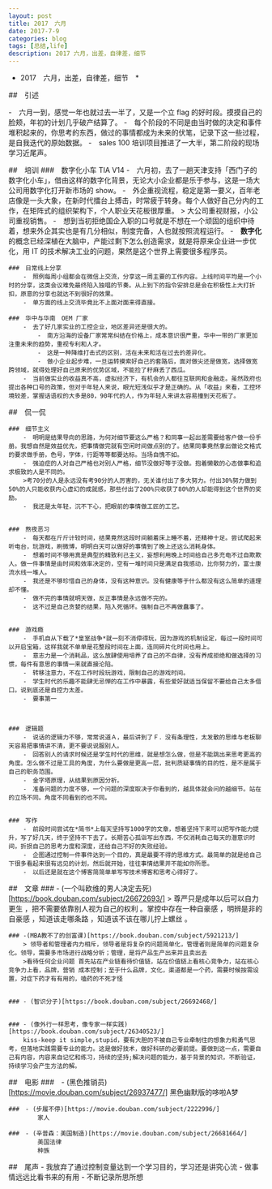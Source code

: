 ```yaml
---
layout: post
title: 2017　六月
date: 2017-7-9
categories: blog
tags: [总结,life]
description: 2017 六月，出差，自律差，细节
---
```


* 2017　六月，出差，自律差，细节　*


##　引述


-　六月一到，感觉一年也就过去一半了，又是一个立 flag 的好时段。摸摸自己的脸颊，年初的计划几乎破产结算了。
-　每个阶段的不同是由当时做的决定和事件堆积起来的，你思考的东西，做过的事情都成为未来的伏笔，记录下这一些过程，是自我迭代的原始数据。
-　sales 100 培训项目推进了一大半，第二阶段的现场学习近尾声。



##　培训
	###　数字化小车 TIA V14
		-　六月初，去了一趟天津支持「西门子的数字化小车」，借由这样的数字化背景，无论大小企业都是乐于参与，这是一场大公司用数字化打开新市场的 show。
		-　外企重视流程，稳定是第一要义，百年老店像是一头大象，在新时代擂台上搏击，时常疲于转身。每个人做好自己分内的工作，在矩阵式的组织架构下，个人职业天花板很厚重。
		> 大公司重视财报，小公司重视销售。
		-　想到当初拒绝国企入职的口号就是不想在一个顽固的组织中待着，想来外企其实也是有几分相似，制度完备，人也就按照流程运行。
		-　**数字化**的概念已经深植在大脑中，产能过剩下怎么创造需求，就是将原来企业进一步优化，用 IT 的技术解决工业的问题，果然是这个世界上需要很多程序员。

	###　日常线上分享
		-　照例每周小组都会在微信上交流，分享这一周主要的工作内容。上线时间平均是一个小时的分享，这类会议难免最终陷入独唱的节奏。从上到下的指令安排总是会在积极性上大打折扣，原意的分享也就达不到很好的效果。
		-　单方面的线上交流毕竟比不上面对面来得直接。

	###　华中与华南　OEM 厂家
		-　去了好几家实业的工控企业，地区差异还是很大的。
			-　南方沿海的设备厂家常常纠结在价格上，成本意识很严重，华中一带的厂家更加注重未来的趋势，重视专利和人才。
			-　这是一种降维打击式的区别，活在未来和活在过去的差异化。
			-　做小企业起步难，一旦运转摸索好自己的套路后，面对做尖还是做宽，选择做宽跨领域，就得处理好自己原来的优势区域，不能捡了籽麻丢了西瓜。
		-　当前做实业的收益真不高，虚拟经济下，有机会的人都往互联网和金融走。虽然政府也提出各种口号的政策，但对于年轻人来说，眼光短浅似乎才是正确的。从「收益」来看，工控环境较差，掌握话语权的大多是80，90年代的人，作为年轻人来讲太容易撞到天花板了。




##　侃一侃
	
	###　细节主义
		-　明明是结果导向的思路，为何对细节要这么严格？和同事一起出差需要给客户做一份手册。我想自然是效益优先，把事情做完就有空闲时间做点别的了。结果同事竟然拿出做论文格式的要求做手册，色号，字体，行距等等都要达标。当场自愧不如。
		-　强迫症的人对自己严格也对别人严格，细节没做好等于没做。抱着懒散的心态做事和追求极致的人是不同的。
		>考70分的人是永远没有考90分的人厉害的，无关谁付出了多大努力。付出30%努力做到50%的人只能收获内心虚幻的成就感，那些付出了200%只收获了80%的人却能得到这个世界的奖励。
		-　我还是太年轻，沉不下心，把眼前的事情做工匠的工艺。


	###　熬夜恶习
		-　每天都在斤斤计较时间，结果竟然这段时间躺着床上睡不着，还精神十足。尝试爬起来听电台，玩游戏，刷微博，明明白天可以做好的事情到了晚上还这么消耗身体。
		-　想着时间不够用真是典型的精致利己主义，妄想利用晚上时间给自己多充电不过自欺欺人。做一件事情是由时间和效率决定的，空有一堆时间只是满足自我感动，比你努力的，富士康流水线一堆人。
		-　我还是不够珍惜自己的身体，没有这种意识。没有健康等于什么都没有这么简单的道理却不懂。
		-　做不完的事情就明天做，反正事情是永远做不完的。
		-　这不过是自己贪婪的结果，陷入死循环。强制自己不再做蠢事了。


	###　游戏瘾
		-　手机自从下载了*皇室战争*就一刻不消停得玩，因为游戏的机制设定，每过一段时间可以开启宝箱，这样我就不单单是花整段时间在上面，连同碎片化时间也用上。
		-　意志力是一个消耗品，这么放肆使用培养了自己的不自律，没有养成拒绝和做选择的习惯，每件有意思的事情一来就直接沦陷。
		-　转移注意力，不在工作时段玩游戏，限制自己的游戏时间。
		-　学生时代的乐趣不能肆无忌惮的在工作中暴露，有些爱好就适当保留不要给自己太多借口。说到底还是自控力太差。
		-　要事第一



	###　逻辑题
		-　说话的逻辑力不够，常常说道Ａ，最后讲到了Ｆ．没有条理性，太发散的思维与老板聊天容易把事情讲不清，更不要说说服别人。
		-　回答别人的请求时候还是学生时代的思维，就是想怎么做，但是不能跳出来思考更高的角度。怎么做不过是工具的角度，为什么要做是更高一层，批判质疑事情的目的性，是不是属于自己的职务范围。
		-　金字塔原理，从结果到原因分析。
		-　准备问题的力度不够，一个问题的深度取决于你看到的，越具体就会问的越细节。站在的立场不同。角度不同看到的也不同。


	###　写作
		-　前段时间尝试在*简书*上每天坚持写1000字的文章，想着坚持下来可以把写作能力提升，写了好几天，终于坚持不下去了。长期苦心孤诣写出东西，不仅消耗自己每天的潜意识时间，折损自己的思考力度和深度，还给自己不好的失败经验。
		-　企图通过控制一件事件达到一个目的，真是最要不得的思维方式。最简单的就是给自己下很多看起来很有远见的计划，然后就开始，往往事情结果并不能如你所愿。
		-　以后还是就在这个博客简简单单写写技术博客和思考心得好了。

	


##　文章
	### - (一个叫欧维的男人决定去死)[https://book.douban.com/subject/26672693/]
		> 尊严只是成年以后可以自力更生 ，把不需要依靠别人视为自己的权利 。掌控中存在一种自豪感 ，明辨是非的自豪感 ，知道该走哪条路 ，知道该不该在哪儿拧上螺丝 。

	### -(MBA教不了的创富课)[https://book.douban.com/subject/5921213/]
		> 领导者和管理者内力相斥，领导者是将复杂的问题简单化，管理者则是简单的问题复杂化。领导，需要多市场进行战略分析；管理，是将产品生产出来并且卖出去
		>看待任何企业问题 首先站在产业链看待价值链，站在价值链上看核心竞争力，站在核心竞争力上看，品牌，营销 成本控制；至于什么品牌，文化，渠道都是一个药，需要时候按需设置，对症下药才有有用的，嗑药的不死才怪


	### - (智识分子)[https://book.douban.com/subject/26692468/]
		

	### - (像外行一样思考，像专家一样实践)[https://book.douban.com/subject/26340523/]
		kiss-keep it simple,stupid，要有大胆的不被自己专业牵制住的想象力和勇气思考，但落地实践需要专业的能力。这是做好技术，做好科研的必要前提。要做到这一点，需要自己有内容，内容来自记忆和练习，持续的坚持;解决问题的能力，基于背景的知识，不断验证，持续学习会产生方法的解。



##　电影
	###　- (黑色推销员)[https://movie.douban.com/subject/26937477/]
			黑色幽默版的哆啦A梦

	###　- (步履不停)[https://movie.douban.com/subject/2222996/]
			家人

	###　- (辛普森：美国制造)[https://movie.douban.com/subject/26681664/]
			美国法律
			种族



##　尾声
	- 我放弃了通过控制变量达到一个学习目的，学习还是讲究心流
	- 做事情远远比看书来的有用
	- 不断记录所思所想